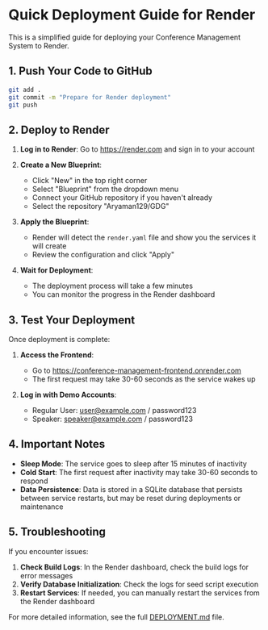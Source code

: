 # Quick Deployment Guide for Render

This is a simplified guide for deploying your Conference Management System to Render.

## 1. Push Your Code to GitHub

```bash
git add .
git commit -m "Prepare for Render deployment"
git push
```

## 2. Deploy to Render

1. **Log in to Render**: Go to https://render.com and sign in to your account

2. **Create a New Blueprint**:
   - Click "New" in the top right corner
   - Select "Blueprint" from the dropdown menu
   - Connect your GitHub repository if you haven't already
   - Select the repository "Aryaman129/GDG"

3. **Apply the Blueprint**:
   - Render will detect the `render.yaml` file and show you the services it will create
   - Review the configuration and click "Apply"

4. **Wait for Deployment**:
   - The deployment process will take a few minutes
   - You can monitor the progress in the Render dashboard

## 3. Test Your Deployment

Once deployment is complete:

1. **Access the Frontend**:
   - Go to https://conference-management-frontend.onrender.com
   - The first request may take 30-60 seconds as the service wakes up

2. **Log in with Demo Accounts**:
   - Regular User: user@example.com / password123
   - Speaker: speaker@example.com / password123

## 4. Important Notes

- **Sleep Mode**: The service goes to sleep after 15 minutes of inactivity
- **Cold Start**: The first request after inactivity may take 30-60 seconds to respond
- **Data Persistence**: Data is stored in a SQLite database that persists between service restarts, but may be reset during deployments or maintenance

## 5. Troubleshooting

If you encounter issues:

1. **Check Build Logs**: In the Render dashboard, check the build logs for error messages
2. **Verify Database Initialization**: Check the logs for seed script execution
3. **Restart Services**: If needed, you can manually restart the services from the Render dashboard

For more detailed information, see the full [DEPLOYMENT.md](./DEPLOYMENT.md) file.
